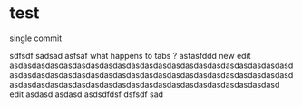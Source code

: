# test

single commit

sdfsdf
sadsad
asfsaf
  what happens  to tabs  ?
asfasfddd
new edit
asdasdasdasdasdasdasdasdasdasdasdasdasdasdasdasdasdasdasdasdasdasdasdasdasdasdasdasdasdasdasdasdasdasdasdasdasdasdasdasdasdasdasdasdasdasdasdasdasdasdasdasdasdasdasdasdasdasdasdasdasdasd
edit
asdasd
asdasd
asdsdfdsf
dsfsdf
sad
